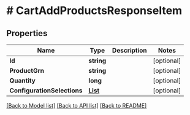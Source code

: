 # # CartAddProductsResponseItem


## Properties 


Name | Type | Description | Notes
------------ | ------------- | ------------- | -------------
**Id**| **string** |   | [optional]
**ProductGrn**| **string** |   | [optional]
**Quantity**| **long** |   | [optional]
**ConfigurationSelections**| [**List<CartProductConfigurationSelection>**](CartProductConfigurationSelection.md) |   | [optional]


[[Back to Model list]](../../README.md#models) [[Back to API list]](../../README.md#endpoints) [[Back to README]](../../README.md)

